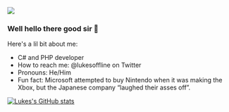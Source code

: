 [<img src="https://github-ads.s3.eu-central-1.amazonaws.com/support-ukraine.svg?t=1" />](https://supportukrainenow.org)

### Well hello there good sir 👋

<!--
**LukesOffline/LukesOffline** is a ✨ _special_ ✨ repository because its `README.md` (this file) appears on your GitHub profile.

Here are some ideas to get you started:
- 🔭 I’m currently working on ...
- 💬 Ask me about ...
-->

Here's a lil bit about me:

- C# and PHP developer
- How to reach me: @lukesoffline on Twitter
- Pronouns: He/Him
- Fun fact: Microsoft attempted to buy Nintendo when it was making the Xbox, but the Japanese company “laughed their asses off”.

[![Lukes's GitHub stats](https://github-readme-stats.vercel.app/api?username=LukesOffline&show_icons=true&theme=dark)](https://github.com/anuraghazra/github-readme-stats)

